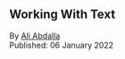 ## Working With Text

By [Ali Abdalla](https://huggingface.co/aliabd) <br>
Published: 06 January 2022 <br>
